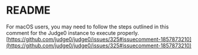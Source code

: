 # README

For macOS users, you may need to follow the steps outlined in this comment for the Judge0 instance to execute properly.[https://github.com/judge0/judge0/issues/325#issuecomment-1857873210](https://github.com/judge0/judge0/issues/325#issuecomment-1857873210)
